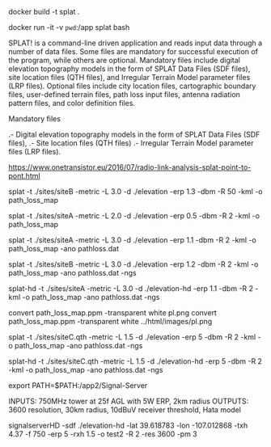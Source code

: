docker build -t splat .

docker run -it -v `pwd`:/app splat bash

SPLAT! is a command-line driven application and reads input data through a number of data files. Some
files are mandatory for successful execution of the program, while others are optional. Mandatory files
include digital elevation topography models in the form of SPLAT Data Files (SDF files), site location files
(QTH files), and Irregular Terrain Model parameter files (LRP files). Optional files include city location
files, cartographic boundary files, user-defined terrain files, path loss input files, antenna radiation pattern
files, and color definition files.

Mandatory files

.- Digital elevation topography models in the form of SPLAT Data Files (SDF files),
.- Site location files (QTH files)
.- Irregular Terrain Model parameter files (LRP files).

https://www.onetransistor.eu/2016/07/radio-link-analysis-splat-point-to-pont.html

splat -t ./sites/siteB -metric -L 3.0 -d ./elevation -erp 1.3 -dbm -R 50 -kml -o path_loss_map

splat -t ./sites/siteA -metric -L 2.0 -d ./elevation -erp 0.5 -dbm -R 2 -kml -o path_loss_map

splat -t ./sites/siteA -metric -L 3.0 -d ./elevation -erp 1.1 -dbm -R 2 -kml -o path_loss_map -ano pathloss.dat

splat -t ./sites/siteB -metric -L 3.0 -d ./elevation -erp 1.2 -dbm -R 2 -kml -o path_loss_map -ano pathloss.dat -ngs

splat-hd -t ./sites/siteA -metric -L 3.0 -d ./elevation-hd -erp 1.1 -dbm -R 2 -kml -o path_loss_map -ano pathloss.dat -ngs

convert path_loss_map.ppm -transparent white pl.png
convert path_loss_map.ppm -transparent white ../html/images/pl.png

splat -t ./sites/siteC.qth -metric -L 1.5 -d ./elevation -erp 5 -dbm -R 2 -kml -o path_loss_map -ano pathloss.dat -ngs

splat-hd -t ./sites/siteC.qth -metric -L 1.5 -d ./elevation-hd -erp 5 -dbm -R 2 -kml -o path_loss_map -ano pathloss.dat -ngs

export PATH=\$PATH:/app2/Signal-Server

INPUTS: 750MHz tower at 25f AGL with 5W ERP, 2km radius
OUTPUTS: 3600 resolution, 30km radius, 10dBuV receiver threshold, Hata model

signalserverHD -sdf ./elevation-hd -lat 39.618783 -lon -107.012868 -txh 4.37 -f 750 -erp 5 -rxh 1.5 -o test2 -R 2 -res 3600 -pm 3
